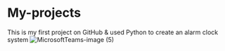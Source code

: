# My-projects
This is my first project on GitHub &amp; used Python to create an alarm clock system
![MicrosoftTeams-image (5)](https://github.com/AnathiVato/Alarm-Clock-System/assets/162970624/7c91e6b0-0457-452c-bc6a-e7898e6707a5)
